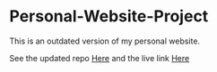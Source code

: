 # Personal-Website-Project
This is an outdated version of my personal website.

See the updated repo [Here](https://github.com/Bcean/Revamped-Personal-Website) and the live link [Here](https://bcean.github.io/Revamped-Personal-Website/)
